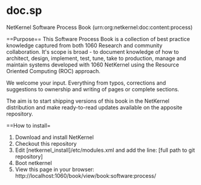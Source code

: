 doc.sp
======

NetKernel Software Process Book (urn:org:netkernel:doc:content:process)

==Purpose==
This Software Process Book is a collection of best practice knowledge captured
from both 1060 Research and community collaboration. It's scope is broad - to
document knowledge of how to architect, design, implement, test, tune, take to
production, manage and maintain systems developed with 1060 NetKernel using the
Resource Oriented Computing (ROC) approach.

We welcome your input. Everything from typos, corrections and suggestions to
ownership and writing of pages or complete sections.

The aim is to start shipping versions of this book in the NetKernel distribution
and make ready-to-read updates available on the apposite repository.

==How to install=
1) Download and install NetKernel
2) Checkout this repository
3) Edit [netkernel_install]/etc/modules.xml and add the line:
   <module>[full path to git repository]</module>
4) Boot netkernel
5) View this page in your browser:
   http://localhost:1060/book/view/book:software:process/